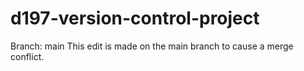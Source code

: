 # d197-version-control-project
Branch: main
This edit is made on the main branch to cause a merge conflict.
